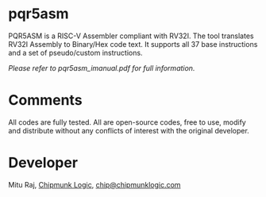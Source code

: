 # pqr5asm
PQR5ASM is a RISC-V Assembler compliant with RV32I. The tool translates RV32I Assembly to Binary/Hex code text.
It supports all 37 base instructions and a set of pseudo/custom instructions.

*Please refer to pqr5asm_imanual.pdf for full information.*

# Comments
All codes are fully tested. All are open-source codes, free to use, modify and distribute without any conflicts of interest with the original developer.

# Developer
Mitu Raj, [Chipmunk Logic](https://chipmunklogic.com), chip@chipmunklogic.com
